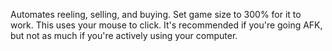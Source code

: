 Automates reeling, selling, and buying. Set game size to 300% for it to work.
This uses your mouse to click. It's recommended if you're going AFK, but not as much if you're actively using your computer.
